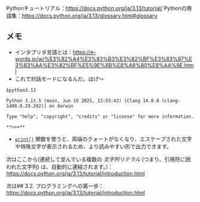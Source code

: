 Pythonチュートリアル：https://docs.python.org/ja/3.13/tutorial/
Pythonの用語集：https://docs.python.org/ja/3.13/glossary.html#glossary

## メモ
- インタプリタ言語とは：https://e-words.jp/w/%E3%82%A4%E3%83%B3%E3%82%BF%E3%83%97%E3%83%AA%E3%82%BF%E5%9E%8B%E8%A8%80%E8%AA%9E.html
- これで対話モードになるんだ。ほげ〜
```
$python3.13

Python 3.13.5 (main, Jun 19 2025, 13:53:43) [Clang 14.0.0 (clang-1400.0.29.202)] on darwin

Type "help", "copyright", "credits" or "license" for more information.

**>>>**
```
- [`print()`](https://docs.python.org/ja/3.13/library/functions.html#print "print") 関数を使うと、両端のクォートがなくなり、エスケープされた文字や特殊文字が表示されるため、より読みやすい形で出力できます。

次はここから(連続して並んでいる複数の _文字列リテラル_ (つまり、引用符に囲われた文字列) は、自動的に連結されます。)：https://docs.python.org/ja/3.13/tutorial/introduction.html

次は## 3.2. プログラミングへの第一歩：https://docs.python.org/ja/3.13/tutorial/introduction.html